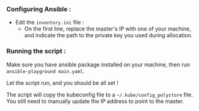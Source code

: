 ### Configuring Ansible :

- Edit the `inventory.ini` file :
  - On the first line, replace the master's IP with one of your machine, and indicate the path to the private key you used during allocation.

### Running the script :

Make sure you have ansible package installed on your machine, then run `ansible-playground main.yaml`.

Let the script run, and you should be all set !

The script will copy the kubeconfig file to a `~/.kube/config_polystore` file. You still need to manually update the IP address to point to the master.
